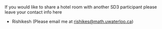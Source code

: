 If you would like to share a hotel room with another SD3 participant please leave your contact info here

 * Rishikesh (Please email me at rishikes@math.uwaterloo.ca)
